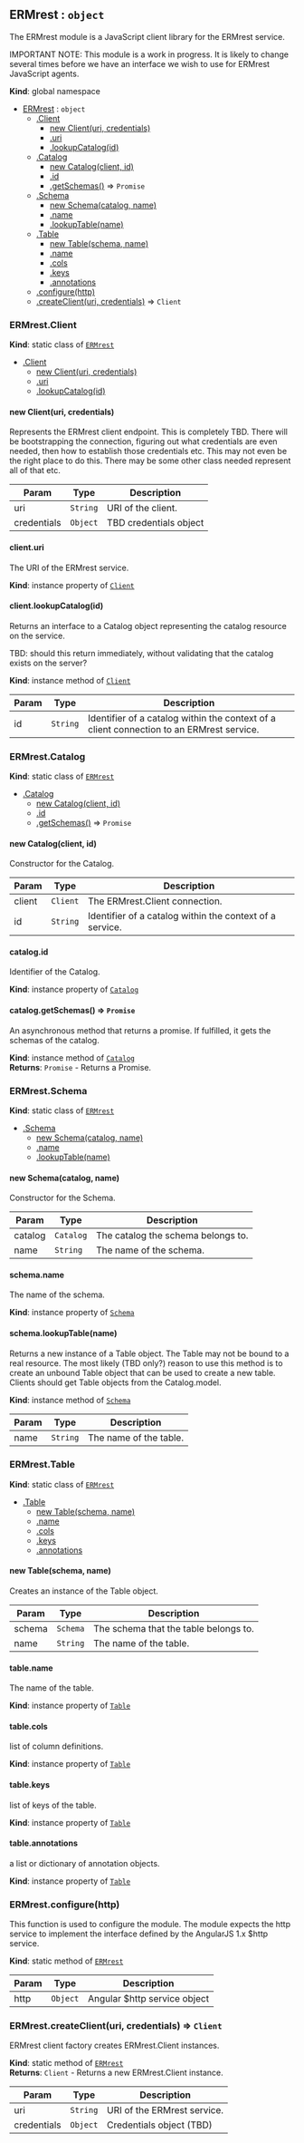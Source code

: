 <a name="ERMrest"></a>
## ERMrest : <code>object</code>
The ERMrest module is a JavaScript client library for the ERMrest 
service.

IMPORTANT NOTE: This module is a work in progress.
It is likely to change several times before we have an interface we wish
to use for ERMrest JavaScript agents.

**Kind**: global namespace  

* [ERMrest](#ERMrest) : <code>object</code>
  * [.Client](#ERMrest.Client)
    * [new Client(uri, credentials)](#new_ERMrest.Client_new)
    * [.uri](#ERMrest.Client+uri)
    * [.lookupCatalog(id)](#ERMrest.Client+lookupCatalog)
  * [.Catalog](#ERMrest.Catalog)
    * [new Catalog(client, id)](#new_ERMrest.Catalog_new)
    * [.id](#ERMrest.Catalog+id)
    * [.getSchemas()](#ERMrest.Catalog+getSchemas) ⇒ <code>Promise</code>
  * [.Schema](#ERMrest.Schema)
    * [new Schema(catalog, name)](#new_ERMrest.Schema_new)
    * [.name](#ERMrest.Schema+name)
    * [.lookupTable(name)](#ERMrest.Schema+lookupTable)
  * [.Table](#ERMrest.Table)
    * [new Table(schema, name)](#new_ERMrest.Table_new)
    * [.name](#ERMrest.Table+name)
    * [.cols](#ERMrest.Table+cols)
    * [.keys](#ERMrest.Table+keys)
    * [.annotations](#ERMrest.Table+annotations)
  * [.configure(http)](#ERMrest.configure)
  * [.createClient(uri, credentials)](#ERMrest.createClient) ⇒ <code>Client</code>

<a name="ERMrest.Client"></a>
### ERMrest.Client
**Kind**: static class of <code>[ERMrest](#ERMrest)</code>  

* [.Client](#ERMrest.Client)
  * [new Client(uri, credentials)](#new_ERMrest.Client_new)
  * [.uri](#ERMrest.Client+uri)
  * [.lookupCatalog(id)](#ERMrest.Client+lookupCatalog)

<a name="new_ERMrest.Client_new"></a>
#### new Client(uri, credentials)
Represents the ERMrest client endpoint. This is completely TBD. There
will be bootstrapping the connection, figuring out what credentials are
even needed, then how to establish those credentials etc. This may not
even be the right place to do this. There may be some other class needed
represent all of that etc.


| Param | Type | Description |
| --- | --- | --- |
| uri | <code>String</code> | URI of the client. |
| credentials | <code>Object</code> | TBD credentials object |

<a name="ERMrest.Client+uri"></a>
#### client.uri
The URI of the ERMrest service.

**Kind**: instance property of <code>[Client](#ERMrest.Client)</code>  
<a name="ERMrest.Client+lookupCatalog"></a>
#### client.lookupCatalog(id)
Returns an interface to a Catalog object representing the catalog
resource on the service.

TBD: should this return immediately, without validating that the
catalog exists on the server?

**Kind**: instance method of <code>[Client](#ERMrest.Client)</code>  

| Param | Type | Description |
| --- | --- | --- |
| id | <code>String</code> | Identifier of a catalog within the context of a client connection to an ERMrest service. |

<a name="ERMrest.Catalog"></a>
### ERMrest.Catalog
**Kind**: static class of <code>[ERMrest](#ERMrest)</code>  

* [.Catalog](#ERMrest.Catalog)
  * [new Catalog(client, id)](#new_ERMrest.Catalog_new)
  * [.id](#ERMrest.Catalog+id)
  * [.getSchemas()](#ERMrest.Catalog+getSchemas) ⇒ <code>Promise</code>

<a name="new_ERMrest.Catalog_new"></a>
#### new Catalog(client, id)
Constructor for the Catalog.


| Param | Type | Description |
| --- | --- | --- |
| client | <code>Client</code> | The ERMrest.Client connection. |
| id | <code>String</code> | Identifier of a catalog within the context of a service. |

<a name="ERMrest.Catalog+id"></a>
#### catalog.id
Identifier of the Catalog.

**Kind**: instance property of <code>[Catalog](#ERMrest.Catalog)</code>  
<a name="ERMrest.Catalog+getSchemas"></a>
#### catalog.getSchemas() ⇒ <code>Promise</code>
An asynchronous method that returns a promise. If fulfilled, 
it gets the schemas of the catalog.

**Kind**: instance method of <code>[Catalog](#ERMrest.Catalog)</code>  
**Returns**: <code>Promise</code> - Returns a Promise.  
<a name="ERMrest.Schema"></a>
### ERMrest.Schema
**Kind**: static class of <code>[ERMrest](#ERMrest)</code>  

* [.Schema](#ERMrest.Schema)
  * [new Schema(catalog, name)](#new_ERMrest.Schema_new)
  * [.name](#ERMrest.Schema+name)
  * [.lookupTable(name)](#ERMrest.Schema+lookupTable)

<a name="new_ERMrest.Schema_new"></a>
#### new Schema(catalog, name)
Constructor for the Schema.


| Param | Type | Description |
| --- | --- | --- |
| catalog | <code>Catalog</code> | The catalog the schema belongs to. |
| name | <code>String</code> | The name of the schema. |

<a name="ERMrest.Schema+name"></a>
#### schema.name
The name of the schema.

**Kind**: instance property of <code>[Schema](#ERMrest.Schema)</code>  
<a name="ERMrest.Schema+lookupTable"></a>
#### schema.lookupTable(name)
Returns a new instance of a Table object. The Table may not be
bound to a real resource. The most likely (TBD only?) reason to
use this method is to create an unbound Table object that can
be used to create a new table. Clients should get Table objects
from the Catalog.model.

**Kind**: instance method of <code>[Schema](#ERMrest.Schema)</code>  

| Param | Type | Description |
| --- | --- | --- |
| name | <code>String</code> | The name of the table. |

<a name="ERMrest.Table"></a>
### ERMrest.Table
**Kind**: static class of <code>[ERMrest](#ERMrest)</code>  

* [.Table](#ERMrest.Table)
  * [new Table(schema, name)](#new_ERMrest.Table_new)
  * [.name](#ERMrest.Table+name)
  * [.cols](#ERMrest.Table+cols)
  * [.keys](#ERMrest.Table+keys)
  * [.annotations](#ERMrest.Table+annotations)

<a name="new_ERMrest.Table_new"></a>
#### new Table(schema, name)
Creates an instance of the Table object.


| Param | Type | Description |
| --- | --- | --- |
| schema | <code>Schema</code> | The schema that the table belongs to. |
| name | <code>String</code> | The name of the table. |

<a name="ERMrest.Table+name"></a>
#### table.name
The name of the table.

**Kind**: instance property of <code>[Table](#ERMrest.Table)</code>  
<a name="ERMrest.Table+cols"></a>
#### table.cols
list of column definitions.

**Kind**: instance property of <code>[Table](#ERMrest.Table)</code>  
<a name="ERMrest.Table+keys"></a>
#### table.keys
list of keys of the table.

**Kind**: instance property of <code>[Table](#ERMrest.Table)</code>  
<a name="ERMrest.Table+annotations"></a>
#### table.annotations
a list or dictionary of annotation objects.

**Kind**: instance property of <code>[Table](#ERMrest.Table)</code>  
<a name="ERMrest.configure"></a>
### ERMrest.configure(http)
This function is used to configure the module.
The module expects the http service to implement the
interface defined by the AngularJS 1.x $http service.

**Kind**: static method of <code>[ERMrest](#ERMrest)</code>  

| Param | Type | Description |
| --- | --- | --- |
| http | <code>Object</code> | Angular $http service object |

<a name="ERMrest.createClient"></a>
### ERMrest.createClient(uri, credentials) ⇒ <code>Client</code>
ERMrest client factory creates ERMrest.Client instances.

**Kind**: static method of <code>[ERMrest](#ERMrest)</code>  
**Returns**: <code>Client</code> - Returns a new ERMrest.Client instance.  

| Param | Type | Description |
| --- | --- | --- |
| uri | <code>String</code> | URI of the ERMrest service. |
| credentials | <code>Object</code> | Credentials object (TBD) |

